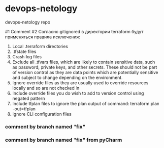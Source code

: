 # devops-netology
devops-netology repo

#1 Comment
#2 Согласно gitignored в директории terraform будут применяться правила исключения:
1. Local .terraform directories
2. .tfstate files
3. Crash log files
4. Exclude all .tfvars files, which are likely to contain sensitive data, such as
password, private keys, and other secrets. These should not be part of version
control as they are data points which are potentially sensitive and subject
to change depending on the environment.
5. Ignore override files as they are usually used to override resources locally and so
are not checked in
6. Include override files you do wish to add to version control using negated pattern
7. Include tfplan files to ignore the plan output of command: terraform plan -out=tfplan
8. Ignore CLI configuration files

### comment by branch named "fix"
### comment by branch named "fix" from pyCharm
